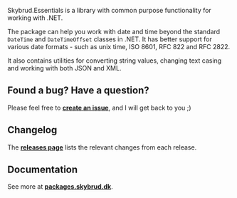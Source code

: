 Skybrud.Essentials is a library with common purpose functionality for working with .NET.

The package can help you work with date and time beyond the standard `DateTime` and `DateTimeOffset` classes in .NET. It has better support for various date formats - such as unix time, ISO 8601, RFC 822 and RFC 2822.

It also contains utilities for converting string values, changing text casing and working with both JSON and XML.

## Found a bug? Have a question?

Please feel free to [**create an issue**][Issues], and I will get back to you ;)

## Changelog

The [**releases page**][GitHubReleases] lists the relevant changes from each release.

## Documentation

See more at [**packages.skybrud.dk**](https://packages.skybrud.dk/skybrud.essentials/).

[GitHubReleases]: https://github.com/skybrud/Skybrud.Essentials/releases
[Changelog]: https://github.com/skybrud/Skybrud.Essentials/releases
[Issues]: https://github.com/skybrud/Skybrud.Essentials/issues
